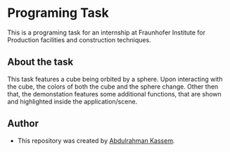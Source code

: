
# Programing Task

This is a programing task for an internship at Fraunhofer Institute for Production facilities and construction techniques.


## About the task

This task features a cube being orbited by a sphere. Upon interacting with the cube, the colors of both the cube and the sphere change. Other then that, the demonstation features some additional functions, that are shown and highlighted inside the application/scene.
## Author

- This repository was created by [Abdulrahman Kassem](https://github.com/abdool-bot). 

